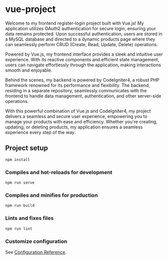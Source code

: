 # vue-project

Welcome to my frontend register-login project built with Vue.js! My application utilizes OAuth2 authentication for secure login, ensuring your data remains protected. Upon successful authentication, users are stored in a MySQL database and directed to a dynamic products page where they can seamlessly perform CRUD (Create, Read, Update, Delete) operations.

Powered by Vue.js, my frontend interface provides a sleek and intuitive user experience. With its reactive components and efficient state management, users can navigate effortlessly through the application, making interactions smooth and enjoyable.

Behind the scenes, my backend is powered by CodeIgniter4, a robust PHP framework renowned for its performance and flexibility. The backend, residing in a separate repository, seamlessly communicates with the frontend to handle data management, authentication, and other server-side operations.

With this powerful combination of Vue.js and CodeIgniter4, my project delivers a seamless and secure user experience, empowering you to manage your products with ease and efficiency. Whether you're creating, updating, or deleting products, my application ensures a seamless experience every step of the way.

## Project setup
```
npm install
```

### Compiles and hot-reloads for development
```
npm run serve
```

### Compiles and minifies for production
```
npm run build
```

### Lints and fixes files
```
npm run lint
```

### Customize configuration
See [Configuration Reference](https://cli.vuejs.org/config/).
